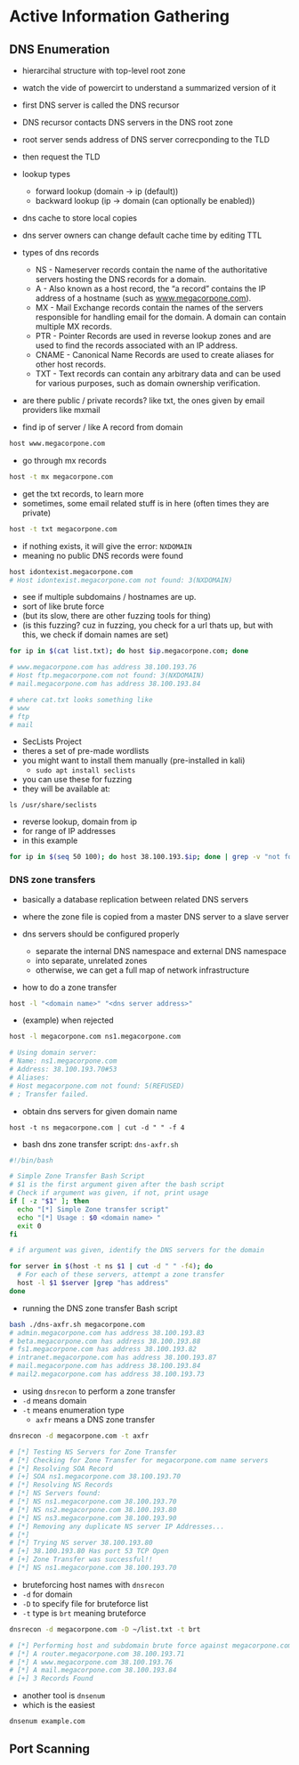 # Active Information Gathering

## DNS Enumeration

- hierarcihal structure with top-level root zone
- watch the vide of powercirt to understand a summarized version of it
- first DNS server is called the DNS recursor
- DNS recursor contacts DNS servers in the DNS root zone
- root server sends address of DNS server correcponding to the TLD
- then request the TLD
- lookup types
  - forward lookup (domain -> ip (default))
  - backward lookup (ip -> domain (can optionally be enabled))
- dns cache to store local copies
- dns server owners can change default cache time by editing TTL  
- types of dns records
  - NS - Nameserver records contain the name of the authoritative servers hosting the DNS records for a domain.
  - A - Also known as a host record, the “a record” contains the IP address of a hostname (such as www.megacorpone.com).
  - MX - Mail Exchange records contain the names of the servers responsible for handling email for the domain. A domain can contain multiple MX records.
  - PTR - Pointer Records are used in reverse lookup zones and are used to find the records
associated with an IP address.
  - CNAME - Canonical Name Records are used to create aliases for other host records.
  - TXT - Text records can contain any arbitrary data and can be used for various purposes, such as domain ownership verification. 
- are there public / private records? like txt, the ones given by email providers like mxmail 

- find ip of server / like A record from domain

```bash
host www.megacorpone.com
```

- go through mx records

```bash
host -t mx megacorpone.com
```

- get the txt records, to learn more
- sometimes, some email related stuff is in here (often times they are private)

```bash
host -t txt megacorpone.com
```

- if nothing exists, it will give the error: `NXDOMAIN`
- meaning no public DNS records were found

```bash
host idontexist.megacorpone.com
# Host idontexist.megacorpone.com not found: 3(NXDOMAIN)
```

- see if multiple subdomains / hostnames are up.
- sort of like brute force
- (but its slow, there are other fuzzing tools for thing)
- (is this fuzzing? cuz in fuzzing, you check for a url thats up, but with this, we check if domain names are set)


```bash
for ip in $(cat list.txt); do host $ip.megacorpone.com; done

# www.megacorpone.com has address 38.100.193.76
# Host ftp.megacorpone.com not found: 3(NXDOMAIN)
# mail.megacorpone.com has address 38.100.193.84

# where cat.txt looks something like
# www
# ftp
# mail
```

- SecLists Project
- theres a set of pre-made wordlists
- you might want to install them manually (pre-installed in kali)
  - `sudo apt install seclists`
- you can use these for fuzzing
- they will be available at:

```
ls /usr/share/seclists
```

- reverse lookup, domain from ip
- for range of IP addresses
- in this example

```bash
for ip in $(seq 50 100); do host 38.100.193.$ip; done | grep -v "not found"
```

### DNS zone transfers

- basically a database replication between related DNS servers
- where the zone file is copied from a master DNS server to a slave server
- dns servers should be configured properly
  - separate the internal DNS namespace and external DNS namespace
  - into separate, unrelated zones
  - otherwise, we can get a full map of network infrastructure


- how to do a zone transfer

```bash
host -l "<domain name>" "<dns server address>"
```

- (example) when rejected

```bash
host -l megacorpone.com ns1.megacorpone.com

# Using domain server:
# Name: ns1.megacorpone.com
# Address: 38.100.193.70#53
# Aliases:
# Host megacorpone.com not found: 5(REFUSED)
# ; Transfer failed.
```

- obtain dns servers for given domain name

```
host -t ns megacorpone.com | cut -d " " -f 4
```

- bash dns zone transfer script: `dns-axfr.sh`

```bash
#!/bin/bash

# Simple Zone Transfer Bash Script
# $1 is the first argument given after the bash script
# Check if argument was given, if not, print usage
if [ -z "$1" ]; then
  echo "[*] Simple Zone transfer script"
  echo "[*] Usage : $0 <domain name> "
  exit 0
fi

# if argument was given, identify the DNS servers for the domain

for server in $(host -t ns $1 | cut -d " " -f4); do
  # For each of these servers, attempt a zone transfer
  host -l $1 $server |grep "has address"
done
```

- running the DNS zone transfer Bash script

```bash
bash ./dns-axfr.sh megacorpone.com
# admin.megacorpone.com has address 38.100.193.83
# beta.megacorpone.com has address 38.100.193.88
# fs1.megacorpone.com has address 38.100.193.82
# intranet.megacorpone.com has address 38.100.193.87
# mail.megacorpone.com has address 38.100.193.84
# mail2.megacorpone.com has address 38.100.193.73
```

- using `dnsrecon` to perform a zone transfer
- `-d` means domain
- `-t` means enumeration type
  - `axfr` means a DNS zone transfer

```bash
dnsrecon -d megacorpone.com -t axfr

# [*] Testing NS Servers for Zone Transfer
# [*] Checking for Zone Transfer for megacorpone.com name servers
# [*] Resolving SOA Record
# [+] SOA ns1.megacorpone.com 38.100.193.70
# [*] Resolving NS Records
# [*] NS Servers found:
# [*] NS ns1.megacorpone.com 38.100.193.70
# [*] NS ns2.megacorpone.com 38.100.193.80
# [*] NS ns3.megacorpone.com 38.100.193.90
# [*] Removing any duplicate NS server IP Addresses...
# [*]
# [*] Trying NS server 38.100.193.80
# [+] 38.100.193.80 Has port 53 TCP Open
# [+] Zone Transfer was successful!!
# [*] NS ns1.megacorpone.com 38.100.193.70
```  

- bruteforcing host names with `dnsrecon`
- `-d` for domain
- `-D` to specify file for bruteforce list
- `-t` type is `brt` meaning bruteforce

```bash
dnsrecon -d megacorpone.com -D ~/list.txt -t brt

# [*] Performing host and subdomain brute force against megacorpone.com
# [*] A router.megacorpone.com 38.100.193.71
# [*] A www.megacorpone.com 38.100.193.76
# [*] A mail.megacorpone.com 38.100.193.84
# [+] 3 Records Found
``` 

- another tool is `dnsenum`
- which is the easiest

```bash
dnsenum example.com
```

## Port Scanning
